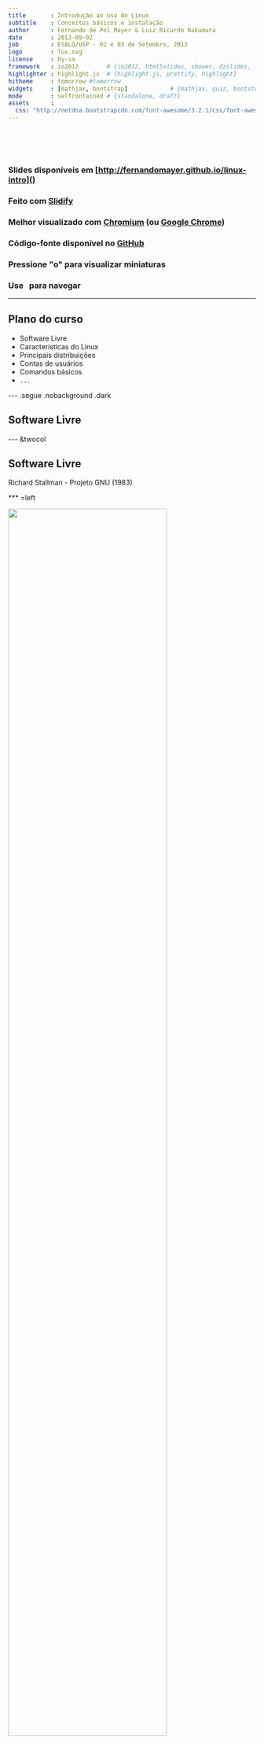 ```yaml
---
title       : Introdução ao uso do Linux
subtitle    : Conceitos básicos e instalação
author      : Fernando de Pol Mayer & Luiz Ricardo Nakamura
date        : 2013-09-02
job         : ESALQ/USP - 02 e 03 de Setembro, 2013
logo        : Tux.svg
license     : by-sa
framework   : io2012        # {io2012, html5slides, shower, dzslides, ...}
highlighter : highlight.js  # {highlight.js, prettify, highlight}
hitheme     : tomorrow #tomorrow
widgets     : [mathjax, bootstrap]            # {mathjax, quiz, bootstrap}
mode        : selfcontained # {standalone, draft}
assets      :
  css: "http://netdna.bootstrapcdn.com/font-awesome/3.2.1/css/font-awesome.css"
---
```


<!-- Algumas modificacoes necessarias enquanto o codigo do Slidify esta -->
<!-- em desenvolvimento -->
<!-- Para as marcacoes funcionarem -->
<style>
strong {
	font-weight: bold;
}
em {
	font-style: italic
}
</style>
<!-- FIM -->

<br><br><br>
### Slides disponíveis em [http://fernandomayer.github.io/linux-intro]()

### Feito com [Slidify](http://slidify.org)

### Melhor visualizado com [Chromium](http://www.chromium.org) (ou [Google Chrome](https://www.google.com/chrome))

### Código-fonte disponível no [GitHub](https://github.com/fernandomayer/linux-intro/tree/gh-pages)

### Pressione "o" para visualizar miniaturas

### Use <i class="icon-arrow-left"> &nbsp; </i><i class="icon-arrow-right"></i> para navegar

---

## Plano do curso

* Software Livre
* Características do Linux
* Principais distribuições
* Contas de usuários
* Comandos básicos
* `...`

--- .segue .nobackground .dark

## Software Livre

--- &twocol

## Software Livre

Richard Stallman - Projeto GNU (1983)

*** =left

<div class="centered">
<img src="assets/img/RMS.jpeg" width=80%/>
</div>

*** =right

<div class="centered">
<img src="assets/img/GNU.png" width=80%/>
</div>

--- &twocol

## Software Livre

Linus Torvalds - Linux (1991)

*** =left

<div class="centered">
<img src="assets/img/LT.jpeg" width=60%/>
</div>

*** =right

<div class="centered">
<img src="assets/img/Tux.svg" width=60%/>
</div>

--- &twocol

<br><br><br>
<center>
## GNU + Linux = GNU/Linux
</center>
<br><br>
*** =left

<div class="centered">
<img src="assets/img/GNU.png" width=60%/>
</div>

*** =right

<div class="centered">
<img src="assets/img/Tux.svg" width=60%/>
</div>

---

## Software Livre

### O que é software livre?

- Software que pode ser utilizado, estudado e modificado sem
    restrições
- Pode ser copiado e redistribuido (modificado ou não)
- A redistribuição tem uma única restrição: assegurar que os
    receptores tenham a mesma liberdade
- Para isso é necessário que os desenvolvedores (ou modificadores)
    disponibilizem o **código fonte**!

--- .segue bg:red

<i class="icon-unlock icon-4x pull-left icon-muted"></i>

<br><br><br>
## Atenção!
<br>
## Não confundir software **livre** com software **grátis**
<br>
## Livre como em “liberdade de expressão”, não grátis como “cerveja grátis”


---

## Software Livre

### Um software só é considerado livre quando é possível ter as 4 liberdades

0. Liberdade para usar o programa para qualquer propósito
1. Liberdade para estudar como o programa funciona, e modificá-lo para
    sua necessidade
2. Liberdade para redistribuir cópias (e ajudar o seu vizinho)
3. Liberdade para aprimorar o programa, e redistribuí-lo para que todos
    se beneficiem

---

## Software Livre

### Licenças livres

- GNU General Public License (GPL)
- BSD License
- Mozilla Public License
- MIT License
- Apache License

---

## Software Livre

### Exemplos de software livre que você já usa

- R!
- OpenOffice
- Firefox, Thunderbird
- Google Chrome (no Linux é Chromium)
- LaTeX

---

## Software Livre

### Repositórios de software livre

- GitHub [http://github.com]()
- SourceForge [http://sourceforge.net]()
- Google Code [http://code.google.com]()

---

## Software Livre

### Quem usa software livre?

- Academia
- Indústria
- Governo
    - [http://www.softwarelivre.gov.br]()
    - [http://www.softwarepublico.gov.br]()
    - [https://www.serpro.gov.br]()

--- .segue bg:green
<br>
## Você!
<br>
## A internet e a WWW surgiram do mesmo movimento e princípios do software livre
<br>
## Hoje em dia a grande maioria dos sites usa o servidor Apache e banco de dados POSTGRES para funcionar

---

## Software Livre

### Vantagens do software livre

- Projetos colaborativos: pessoas com experiências e visões diferentes
    contribuem para o benefício comum
- Segurança: *Given enough eyeballs, all bugs are shallow*
- Qualidade: o que é melhor, 12 ou 1M desenvolvedores?
- Sem “caixa preta”: transparência
- Flexibilidade: você decide o que usar e quando usar
- E **também** é de graça!

---

## Software Livre

### Porque devo me importar?

- Por todas as vantagens acima
- Como cientistas
    - Devemos ser transparentes em nossas pesquisas
    - Temos que reportar aquilo que estamos fazendo
    - Temos que provar os resultados que obtemos
    - Nossa pesquisa tem que ser **reproduzível**

---

## Software Livre

### Ciência (Estatística) aberta

Um exemplo: [FOAS](http://www.foastat.org)
<br>
<div class="centered">
<img src="assets/img/foas.png" width=80%/>
</div>

--- .segue .nobackground .dark

## O Sistema Operacional GNU/Linux

--- #myslide

<script>
$('#myslide').on('slideenter', function(){
  $(this).find('article')
    .append('<iframe width="640" height="360" src="//www.youtube.com/embed/yVpbFMhOAwE?rel=0" frameborder="0" allowfullscreen></iframe>')
});
$('#myslide').on('slideleave', function(){
  $(this).find('iframe').remove();
});
</script>

---

## Sistema Operacional

- É um conjunto de programas que fazem a interface entre o usuário e o
  *hardware*
- Sua principal função é o gerenciamento de recursos e periféricos,
  interpretação de mensagens e execução de programas
- Um SO pode ser dividido em duas partes:
	- **Núcleo** ou **kernel** desempenha as funções vitais do sistema
        (baixo-nível) $\rightarrow$ **Linux**
	- **Concha** ou **Shell** é a interface entre o usuário e o
        kernel. Pode ser em um formato "cru" como a linha de comando ou
        mais amigável com janelas gráficas $\rightarrow$ **GNU**
- O conjunto de kernel Linux e dos programas GNU é o sistema operacional
  que chamamos de **GNU/Linux** (ou simplesmente Linux)


---

## Linux

<!-- ### Histórico -->
<!-- - **1969-1973** Ken Thompson e Dennis Ritchie (Bell Labs) $\rightarrow$ -->
<!--     Unix (fechado e caro) -->
<!-- - **1987** Andrew Stuart Tanenbaum $\rightarrow$ Minix (aberto) -->
<!-- - **1991** Linux Torvals $\rightarrow$ Linux -->

### Principais características

- Livre e desenvolvido voluntariamente por programadores experientes,
  hackers, e contribuidores espalhados ao redor do mundo
- Convive pacificamente com outros sistemas operacionais no mesmo
  computador (embora não seja a melhor opção...)
- Multitarefa e multiusuário
- Modular: carrega apenas o necessário e libera memória após a
  utilização
- Não há a necessidade de reiniciar o sistema após a modificar alguma
  configuração ou instalar programas (apenas na atualização de kernel)

---

## Linux

### Principais características

- Roda confortavelmente em sistemas de baixo desempenho (processadores
  antigos, pouca memória RAM)
- **Não é vulnerável à vírus!** Devido à separação de privilégios clara
    entre usuário e administrador, vírus possuem uma ação muito
    limitada, por isso são inúteis. (Esqueça o anti-vírus!)
- Suporte completo e nativo a diversos dispositivos de comunicação (USB,
  Bluetooth, ...)
	  - Raramente serão necessários drivers externos (com excessão de
        tecnologias muito novas)
- Os sistemas de arquivos usados pelo GNU/Linux (Ext3, reiserfs, ...)
  organizam os arquivos de forma inteligente evitando a
  **fragmentação**, tornando um poderoso sistema para aplicações
  exigentes e gravações intensivas. (Esqueça o desfragmentador!)

---

## Linux

### Distribuições do Linux

- Devido à sua liberdade, um grupo de pessoas, empresa ou
  organização pode decidir distribuir uma versão do Linux com diferentes
  características
	  - Facilidade de uso
	  - Foco em desempenho
	  - Agrupar programas de interesse (programação, edição gráfica,
        ...)
- Cada **distribuição** tem uma característica própria como o sistema de
  instalação, objetivo, ..., embora todas apresentem a mesma estrutura
  básica do Linux


---

## Linux

### Distribuições do Linux

Figura com vários logos

--- .segue .nobackground .dark

## Ubuntu

---

## Ubuntu

### Origem

- Termo Africano para "humanidade para os outros"
- Uma distribuição Linux baseada na simplicidade, usabilidade e fácil
  instalação
- Baseado na distribuição **Debian**, e patrocinada pela empresa Canonical
- Hoje é mantida pela (ampla) comunidade, apoiada pela Canonical

---

## Ubuntu

### Características

- Novas versões lançadas a cada 6 meses (em maio e outubro)
	- Suporte (atualizações) mantido por 9 meses nas versões normais, e
      por 5 anos nas versões LTS (Long Term Support)
- Central de programas com XXXX pacotes disponíveis
- Funciona "Live": através de um pen-drive ou DVD, sem necessidade de
  instalação
- Diversos "sabores":
	- [Edubuntu](http://www.edubuntu.org)
	- [Xubuntu](http://www.xubuntu.org)
	- [Ubuntu GNOME](http://ubuntugnome.org)
	- [Ubuntu Studio](http://ubuntustudio.org)

---

## Linux

### GUIs (Graphical User Interface)

Diversas cascas (*shell*) existem para o Linux. Algumas das principais
são:
- [Gnome](http://www.gnome.org)
- [KDE](http://www.kde.org)
- [XFCE](http://www.xfce.org)
- [Unity](https://unity.ubuntu.com)

Além, é claro, do **terminal**, onde você possui uma interação mais
"direta" com o kernel (veremos adiante).

Aqui você também tem a opção de escolha!

--- .segue .nobackgroun bg:brown

<br>
## Conheça o Ubuntu 12.04 LTS e sua interface Unity
<br>
<i class="icon-arrow-down icon-4x icon-muted"></i>

---

### Procure, abra e mexa:

- Firefox (entre em [http://fernandomayer.github.io/linux-intro]())
- LibreOffice Writer
- LibreOffice Calc
- gedit
- TeXMaker
- Nautilus
- R (ver link para RStudio Server)

---

## Linux

### Estrutura básica de diretórios

**O mais importante:** no Linux os diretórios são separados por `/` e
  não por `\` como no Windows
- Além disso, uma `/` (barra sozinha) tem um significado especial: é a
  **raíz de todo o sistema**, ou seja, todos os diretórios começam a
  partir dela.

Alguns dos principais diretórios são:
- `/bin`: arquivos executáveis de programas
- `/boot`: arquivos de inicialização do sistema
- `/etc`: arquivos de configuração
- `/usr`: arquivos de programas (a maior parte)
- `/home`: arquivos pessoais do usuário

---

### Estrutura básica de diretórios

<div class="centered">
<img src="assets/img/fhs.jpg" width=70%/>
</div>

--- .segue bg:green

<i class="icon-home icon-4x pull-left icon-muted"></i>

<br><br><br><br><br><br><br>
## Não há lugar como o nosso `/home`

--- 

## Linux

### O diretório `/home`

- O único diretório que você terá acesso (permissão de leitura e
  gravação) como usuário comum
- Cada usuário (em um mesmo computador) possui seu diretório no `/home`,
  completamente independente um do outro
	  - `/home/fernando`
	  - `/home/nakamura`
- Cada usuário possui um nome e uma senha para login
- Arquivos de configuração pessoais ficam sempre em `/home/usuario`

---

## Linux

### Contas de usuários

- Um conceito fundamental no Linux é a distinção clara entre usuário
  comum e o usuário `root`, ou o **super-usuário**
- O usuário `root` é único, e ocupa o posto mais alto na hierarquia de
  permissões (pode fazer tudo!)
- Os usuários comuns (no plural) possuem ações limitadas (por exemplo,
  não podem instalar programas) e acesso apenas ao `/home`
- Para um (ou mais) usuários pode ser atribuído os privilégios do `root`
  $\rightarrow$ são os **sudoers** (este é o padrão adotado pelo Ubuntu)

<div class="alert alert-info">
 <p>Esse é um dos motivos da grande segurança proporcionada pela Linux!</p>
</div>

---

### Super usuários: como eles são

<div class="centered">
<img src="assets/img/super-users.jpg" width=80%/>
</div>

--- .segue .nobackground .dark

## O Terminal <i class="icon-smile icon-muted"></i>

---

## Linux

### Terminal

- O terminal (ou *shell*) é um interpretador de comandos que permite a
  interação entre o usuário e o sistema de uma forma mais direta

<div class="centered">
<img src="assets/img/kernel.png"/>
</div>


---

## Linux

### Terminal

- O terminal padrão do Linux é o `Bash`, mas existem outros (`sh`,
  `zsh`, ...)
- Um terminal pode ser:
	- **Interativo**: comandos são digitados e imediatamente executados
	- **Não interativo**: comandos são organizados em um *script* e
        depois executados (*shell script*)
- Um terminal pode ser aberto como um programa comum na interface (GUI)
  do Linux
- Ou, sem interface gráfica através dos comandos `<Ctrl><Alt><F1>`
	- Do `<F1>` ao `<F6>` são terminais independentes
	- A interface gráfica fica no `<F7>`

---

## Linux

### Abra um terminal (na GUI):

```bash
aluno@lce:~$
```
- Tudo que está antes de `:` é o usuário logado (`aluno`) e o nome da
  máquina (`lce`)
- Depois de `:` fica o diretório atual
	- O símbolo `~` é um atalho (*alias*) para `/home/usuario`
- Veja:
	- `pwd` mostra o diretório atual
	- `ls` lista os diretórios e arquivos presentes no diretório atual
	- `whoami` (em caso de dúvida existencial...)

---

## Linux

### Terminal

- Em caso de dúvida sobre como funciona um comando ou sua utilidade,
  abra a página de ajuda com o `man`. Por exemplo,

```bash
aluno@lce:~$ man ls
```
- Navegue com as setas e aperte `q` para sair e voltar ao terminal
- Muitas opções podem ser passadas a um comando, sempre precedidas de
  `-`, e com um espaço. Por exemplo

```bash
aluno@lce:~$ ls -l
```
- A opção (*flag*) `-l` faz com que a saída do `ls` seja em formato de
  lista

---

## Linux

### Terminal

Mais opções podem ser passadas ao mesmo tempo. Por exemplo

```bash
aluno@lce:~$ ls -lah
```
Estas três opções juntas fazem com que o `ls`:
- Retorne uma lista `l`
- Mostre os arquivos ocultos `a` (ou `--all`)
- Mostre os tamanhos dos arquivos em formato para humanos `h`

--- bg:red

## Importante!

### Arquivos ocultos

- Um arquivo (ou diretório) oculto no Linux é simplesmente um arquivo que
	contém um ponto (`.`) na frente do nome.
- Por exemplo:
	- `arquivo.txt` é um arquivo normal
	- `.arquivo.txt` é um arquivo oculto
- Normalmente são utilizados para arquivos de configuração
- No Nautilus, aperte `<Ctrl><h>` para habilitar/desabilitar a
  visualização destes arquivos

---

## Linux

### Terminal

A saída do comando `ls -lah` mostra uma série de resultados
interessantes. Por exemplo:

```bash
fernando@kirk:~$ ls -lah
total 11M
drwxr-xr-x 42 fernando fernando 4,0K Ago 30 15:24 .
drwxr-xr-x  4 root     root     4,0K Jul 25 22:59 ..
drwx------  3 fernando fernando 4,0K Ago 30 12:37 .dropbox
drwx------ 31 fernando fernando 4,0K Ago 30 12:37 Dropbox
drwxr-xr-x 13 fernando fernando 4,0K Ago 27 22:29 Music
-rw-rw-r--  1 fernando fernando   47 Jul 26 04:12 .Renviron
-rw-rw-r--  1 fernando fernando  780 Ago 22 14:23 .Rprofile
drwxrwxr-x  9 fernando fernando 4,0K Ago  6 14:08 Ubuntu One
drwxr-xr-x  4 fernando fernando 4,0K Ago 28 00:58 Videos
```

---

## Linux

### Permissões

A primeira coluna mostra as permissões para cada arquivo/diretório, e
funciona assim:

<div class="centered">
<img src="assets/img/perms.png"/>
</div>
<br>

- O primeiro *string* mostra se é um diretório `d` ou um arquivo comum
  `-`
- Os outros 9 caracteres são divididos em três grupos, referente às
  permissões de usuário (dono), do grupo, e demais. Os caracteres que
  representam as permissões são

---

## Linux

### Permissões

As permissões para o usuário, grupo e demais podem ser

Caracter | Permissão
---------|----------
`r`      | Permissão de leitura (*read*)
`w`      | Permissão de escrita (*write*)
`x`      | Permissão de execução (*execute*)
`-`      | Permissão desabilitada

---

## Linux

### Permissões

Dessa forma,

```bash
drwxr-xr-x 13 fernando fernando 4,0K Ago 27 22:29 Music
-rw-rw-r--  1 fernando fernando  780 Ago 22 14:23 .Rprofile
```

- `Music` é um diretório (`d`), do usuário `fernando`, do grupo
  `fernando`
	  - O dono possui permissão de gravação, escrita e execução (`rwx`)
	  - O grupo e os demais possuem permissão de leitura e execução (`r-x`)
- `.Rprofile` é um arquivo comum (`-`)
      - O dono e o grupo possuem permissão de leitura e gravação (`rw-`)
	  - Os demais possuem permissão de leitura apenas (`r--`)


---

### sudo
<br><br>
<div class="centered">
<img src="assets/img/sandwich.png"/>
</div>

---

### Onde buscar ajuda (geral)

Links

